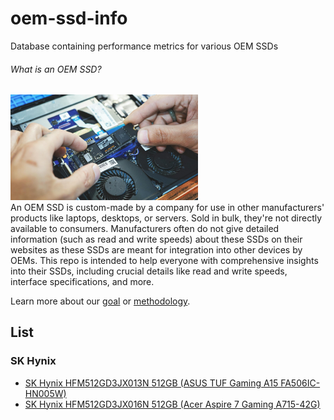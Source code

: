 # oem-ssd-info

Database containing performance metrics for various OEM SSDs 

###### What is an OEM SSD?
<img src = "./ssd.jpg" width=300><br>
An OEM SSD is custom-made by a company for use in other manufacturers' products like laptops, desktops, or servers. Sold in bulk, they're not directly available to consumers. Manufacturers often do not give detailed information (such as read and write speeds) about these SSDs on their websites as these SSDs are meant for integration into other devices by OEMs. This repo is intended to help everyone with comprehensive insights into their SSDs, including crucial details like read and write speeds, interface specifications, and more.

Learn more about our [goal](./goal/) or [methodology](./methodology/).

## List

### SK Hynix

 - [SK Hynix HFM512GD3JX013N 512GB (ASUS TUF Gaming A15 FA506IC-HN005W)](./benchmarks/sk_hynix/SK%20Hynix%20HFM512GD3JX013N/README.md)
 - [SK Hynix HFM512GD3JX016N 512GB (Acer Aspire 7 Gaming A715-42G)](./benchmarks/sk_hynix/SK%20Hynix%20HFM512GD3JX016N/README.md)
